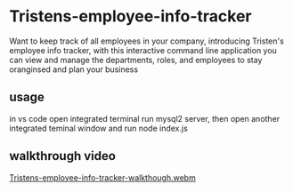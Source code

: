 # Tristens-employee-info-tracker
  
Want to keep track of all employees in your company, introducing Tristen's employee info tracker, with this interactive command line application you can view and manage the departments, roles, and employees to stay oranginsed and plan your business

## usage 
in vs code open integrated terminal run mysql2 server, then open another integrated teminal window and run node index.js

## walkthrough video
[Tristens-employee-info-tracker-walkthough.webm](https://github.com/Tristenh/Tristens-employee-info-tracker/assets/121472192/01625bca-473e-45e6-8ee8-cc2b18fbb4d2)
